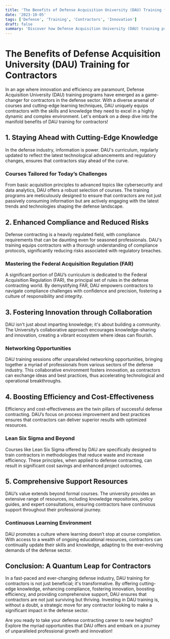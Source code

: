 ```yaml
---
title: 'The Benefits of Defense Acquisition University (DAU) Training for Contractors'
date: '2023-10-05'
tags: ['Defense', 'Training', 'Contractors', 'Innovation']
draft: false
summary: 'Discover how Defense Acquisition University (DAU) training programs are revolutionizing the way contractors operate, fostering innovation, efficiency, and compliance in the defense industry.'
---
```


# The Benefits of Defense Acquisition University (DAU) Training for Contractors

In an age where innovation and efficiency are paramount, Defense Acquisition University (DAU) training programs have emerged as a game-changer for contractors in the defense sector. With a diverse arsenal of courses and cutting-edge learning techniques, DAU uniquely equips contractors with the skills and knowledge they need to excel in a highly dynamic and complex environment. Let's embark on a deep dive into the manifold benefits of DAU training for contractors!

## 1. Staying Ahead with Cutting-Edge Knowledge

In the defense industry, information is power. DAU's curriculum, regularly updated to reflect the latest technological advancements and regulatory changes, ensures that contractors stay ahead of the curve.

### Courses Tailored for Today’s Challenges

From basic acquisition principles to advanced topics like cybersecurity and data analytics, DAU offers a robust selection of courses. The training programs are meticulously designed to ensure that contractors are not just passively consuming information but are actively engaging with the latest trends and technologies shaping the defense landscape.

## 2. Enhanced Compliance and Reduced Risks

Defense contracting is a heavily regulated field, with compliance requirements that can be daunting even for seasoned professionals. DAU's training equips contractors with a thorough understanding of compliance protocols, significantly reducing risks associated with regulatory breaches.

### Mastering the Federal Acquisition Regulation (FAR)

A significant portion of DAU’s curriculum is dedicated to the Federal Acquisition Regulation (FAR), the principal set of rules in the defense contracting world. By demystifying FAR, DAU empowers contractors to navigate compliance challenges with confidence and precision, fostering a culture of responsibility and integrity.

## 3. Fostering Innovation through Collaboration

DAU isn't just about imparting knowledge; it's about building a community. The University’s collaborative approach encourages knowledge-sharing and innovation, creating a vibrant ecosystem where ideas can flourish.

### Networking Opportunities

DAU training sessions offer unparalleled networking opportunities, bringing together a myriad of professionals from various sectors of the defense industry. This collaborative environment fosters innovation, as contractors can exchange ideas and best practices, thus accelerating technological and operational breakthroughs.

## 4. Boosting Efficiency and Cost-Effectiveness

Efficiency and cost-effectiveness are the twin pillars of successful defense contracting. DAU’s focus on process improvement and best practices ensures that contractors can deliver superior results with optimized resources.

### Lean Six Sigma and Beyond

Courses like Lean Six Sigma offered by DAU are specifically designed to train contractors in methodologies that reduce waste and increase efficiency. These principles, when applied to defense contracting, can result in significant cost savings and enhanced project outcomes.

## 5. Comprehensive Support Resources

DAU’s value extends beyond formal courses. The university provides an extensive range of resources, including knowledge repositories, policy guides, and expert consultations, ensuring contractors have continuous support throughout their professional journey.

### Continuous Learning Environment

DAU promotes a culture where learning doesn’t stop at course completion. With access to a wealth of ongoing educational resources, contractors can continually update their skills and knowledge, adapting to the ever-evolving demands of the defense sector.

## Conclusion: A Quantum Leap for Contractors

In a fast-paced and ever-changing defense industry, DAU training for contractors is not just beneficial; it's transformative. By offering cutting-edge knowledge, enhancing compliance, fostering innovation, boosting efficiency, and providing comprehensive support, DAU ensures that contractors are not just surviving but thriving. Investing in DAU training is, without a doubt, a strategic move for any contractor looking to make a significant impact in the defense sector.

Are you ready to take your defense contracting career to new heights? Explore the myriad opportunities that DAU offers and embark on a journey of unparalleled professional growth and innovation!